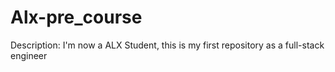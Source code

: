 # Alx-pre_course
 Description: I'm now a ALX Student, this is my first repository as a full-stack engineer 
